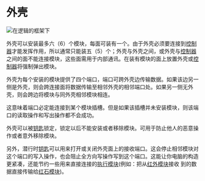 # 外壳
![在逻辑的框架下](item:tis3d:casing)

外壳可以安装最多六（6）个模块，每面可装有一个。由于外壳必须要连接到[控制器](controller.md)才能发挥作用，所以通常只能装五（5）个；外壳与外壳之间，或外壳与[控制器](controller.md)之间的面不能连接模块，这些面需用于内部通讯。在装有模块的面上放置外壳或[控制器](controller.md)将强制弹出模块。

外壳为每个安装的模块提供了四个端口，端口可跨外壳边传输数据。如果该边另一侧是外壳，则会跨连接面将数据传输至相邻外壳的相邻端口处。如果另一侧无外壳，则会跨边将模块与同外壳相邻模块相连。

这意味着端口必定能连接到某个模块插槽。但是如果该插槽并未安装模块，则该端口的读取操作和写出操作都不会成功。

外壳可以被[钥匙](../item/key.md)锁定，锁定以后不能安装或者移除模块。可用于防止他人的恶意操作或者意外移除模块。

另外，潜行时[钥匙](../item/key.md)可以用来打开或关闭外壳面上的接收端口。这会停止相邻模块对这个端口的写入操作，也会阻止全方向写操作写到这个端口。这能让你电脑的构造更紧凑，还能节约一些用来直接连接的[执行模块](../item/execution_module.md)(例如：把从[红外模块](../item/infrared_module.md)接收 到的数据直接传输给[红石模块](../item/redstone_module.md))。

